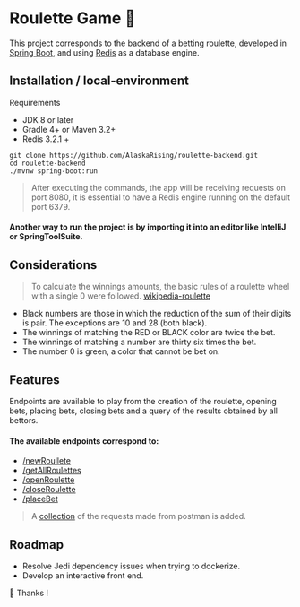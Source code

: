 # Roulette Game :flower_playing_cards:

This project corresponds to the backend of a betting roulette, developed in [Spring Boot](https://spring.io/), and using [Redis](https://redis.io/) as a database engine.

## Installation / local-environment

Requirements
- JDK 8 or later
- Gradle 4+ or Maven 3.2+
- Redis 3.2.1 +

```shell
git clone https://github.com/AlaskaRising/roulette-backend.git
cd roulette-backend
./mvnw spring-boot:run
```
>After executing the commands, the app will be receiving requests on port 8080, it is essential to have a Redis engine running on the default port 6379.

#### Another way to run the project is by importing it into an editor like IntelliJ or SpringToolSuite.

## Considerations
> To calculate the winnings amounts, the basic rules of a roulette wheel with a single 0 were followed. [wikipedia-roulette](https://en.wikipedia.org/wiki/Roulette)
* Black numbers are those in which the reduction of the sum of their digits is pair. The exceptions are 10 and 28 (both black).
* The winnings of matching the RED or BLACK color are twice the bet.
* The winnings of matching a number are thirty six times the bet.
* The number 0 is green, a color that cannot be bet on.


## Features


Endpoints are available to play from the creation of the roulette, opening bets, placing bets, closing bets and a query of the results obtained by all bettors.

#### The available endpoints correspond to: 

* [/newRoullete](https://github.com/AlaskaRising/roulette-backend/blob/bfefbcf47ce38a8c51a21a6333ceceb65344d332/src/main/java/com/roulette/app/controller/RouletteController.java#L35)
* [/getAllRoulettes](https://github.com/AlaskaRising/roulette-backend/blob/bfefbcf47ce38a8c51a21a6333ceceb65344d332/src/main/java/com/roulette/app/controller/RouletteController.java#L44)
* [/openRoulette](https://github.com/AlaskaRising/roulette-backend/blob/bfefbcf47ce38a8c51a21a6333ceceb65344d332/src/main/java/com/roulette/app/controller/RouletteController.java#L51)
* [/closeRoulette](https://github.com/AlaskaRising/roulette-backend/blob/bfefbcf47ce38a8c51a21a6333ceceb65344d332/src/main/java/com/roulette/app/controller/RouletteController.java#L60)
* [/placeBet](https://github.com/AlaskaRising/roulette-backend/blob/bfefbcf47ce38a8c51a21a6333ceceb65344d332/src/main/java/com/roulette/app/controller/BetController.java#L23)


> A [collection](https://www.getpostman.com/collections/18db9343db9851e4e8c1) of the requests made from postman is added.


## Roadmap

* Resolve Jedi dependency issues when trying to dockerize.
* Develop an interactive front end.

:ocean: Thanks !
